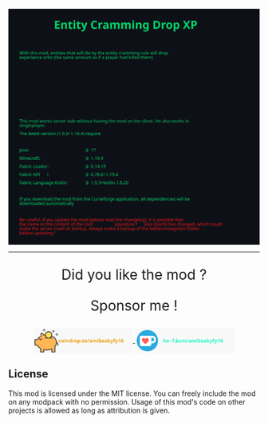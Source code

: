 [<img style="vertical-align:middle" width="800" src="./docs/short_readme.svg">]()

___

<p align="center" style="font-size:200%">
    Did you like the mod ?
</p>

<p align="center" style="font-size:200%">
    Sponsor me !
</p>

<div align="center">
    <a href="https://coindrop.to/amibeskyfy16"> <img style="vertical-align:middle" width="200" src="./docs/coindrop.svg"> </a>
    <a href="https://ko-fi.com/amibeskyfy16"> <img style="vertical-align:middle" width="200" src="./docs/KoFi.svg"> </a>
</div>


## License

This mod is licensed under the MIT license. You can freely include the mod on any modpack with no permission. Usage of this mod's code on other projects is allowed as long as attribution is given.